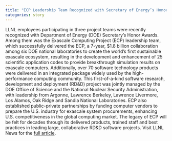 ```yaml
---
title: "ECP Leadership Team Recognized with Secretary of Energy’s Honor Award"
categories: story
---
```


LLNL employees participating in three project teams were recently recognized with Department of Energy (DOE) Secretary’s Honor Awards. Among them was the Exascale Computing Project (ECP) leadership team, which successfully delivered the ECP, a 7-year, $1.8 billion collaboration among six DOE national laboratories to create the world’s first sustainable exascale ecosystem, resulting in the development and enhancement of 25 scientific application codes to provide breakthrough simulation results on exascale computers. Additionally, over 70 software technology products were delivered in an integrated package widely used by the high-performance computing community. This first-of-a-kind software research, development and deployment (RD&D) project was jointly managed by the DOE Office of Science and the National Nuclear Security Administration, with leadership from Argonne, Lawrence Berkeley, Lawrence Livermore, Los Alamos, Oak Ridge and Sandia National Laboratories. ECP also established public-private partnerships by funding computer vendors to prepare the U.S. industry for exascale system procurements, enhancing U.S. competitiveness in the global computing market. The legacy of ECP will be felt for decades through its delivered products, trained staff and best practices in leading large, collaborative RD&D software projects. Visit LLNL News for the [full article](https://www.llnl.gov/article/52386/lab-teams-recognized-secretary-energys-honor-awards).
